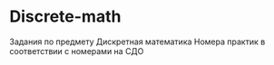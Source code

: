 # Discrete-math
Задания по предмету Дискретная математика 
Номера практик в соответствии с номерами на СДО
